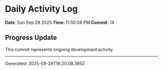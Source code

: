 # Daily Activity Log

**Date**: Sun Sep 28 2025
**Time**: 11:50:08 PM
**Commit**: 14

## Progress Update

This commit represents ongoing development activity.

---
Generated: 2025-09-29T18:20:08.385Z
